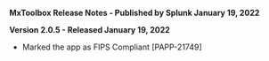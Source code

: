 **MxToolbox Release Notes - Published by Splunk January 19, 2022**


**Version 2.0.5 - Released January 19, 2022**

* Marked the app as FIPS Compliant [PAPP-21749]